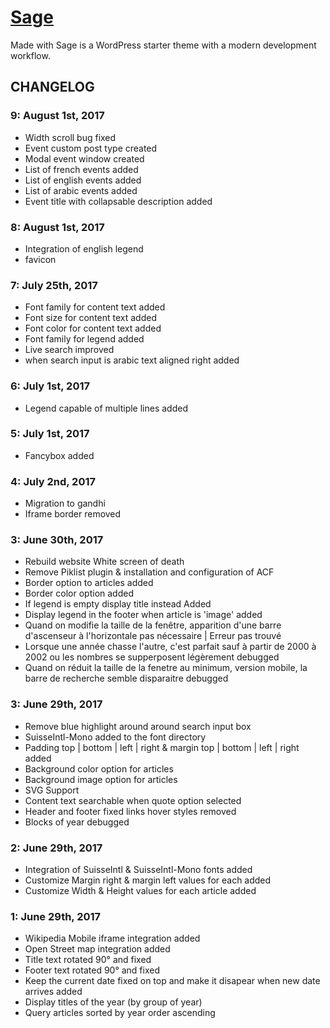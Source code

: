 # [Sage](https://roots.io/sage/)

Made with Sage is a WordPress starter theme with a modern development workflow.

## CHANGELOG

### 9: August 1st, 2017
* Width scroll bug fixed
* Event custom post type created
* Modal event window created
* List of french events added
* List of english events added
* List of arabic events added
* Event title with collapsable description added

### 8: August 1st, 2017
* Integration of english legend
* favicon

### 7: July 25th, 2017
* Font family for content text added
* Font size for content text added
* Font color for content text added
* Font family for legend added
* Live search improved
* when search input is arabic text aligned right added

### 6: July 1st, 2017
* Legend capable of multiple lines added

### 5: July 1st, 2017
* Fancybox added

### 4: July 2nd, 2017
* Migration to gandhi
* Iframe border removed

### 3: June 30th, 2017
* Rebuild website White screen of death
* Remove Piklist plugin & installation and configuration of ACF
* Border option to articles added
* Border color option added
* If legend is empty display title instead Added
* Display legend in the footer when article is 'image' added
* Quand on modifie la taille de la fenêtre, apparition d'une barre d'ascenseur à l'horizontale pas nécessaire | Erreur pas trouvé
* Lorsque une année chasse l'autre, c'est parfait sauf à partir de 2000 à 2002 ou les nombres se supperposent légèrement debugged
* Quand on réduit la taille de la fenetre au minimum, version mobile, la barre de recherche semble disparaitre debugged


### 3: June 29th, 2017
* Remove blue highlight around around search input box
* SuisseIntl-Mono added to the font directory
* Padding top | bottom | left | right & margin top | bottom | left | right added
* Background color option for articles
* Background image option for articles
* SVG Support
* Content text searchable when quote option selected
* Header and footer fixed links hover styles removed
* Blocks of year debugged


### 2: June 29th, 2017
* Integration of SuisseIntl & SuisseIntl-Mono fonts added
* Customize Margin right & margin left values for each added
* Customize Width & Height values for each article added

### 1: June 29th, 2017
* Wikipedia Mobile iframe integration added
* Open Street map integration added
* Title text rotated 90° and fixed
* Footer text rotated 90° and fixed
* Keep the current date fixed on top and make it disapear when new date arrives added
* Display titles of the year (by group of year)
* Query articles sorted by year order ascending
